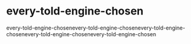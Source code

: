 # every-told-engine-chosen
every-told-engine-chosenevery-told-engine-chosenevery-told-engine-chosenevery-told-engine-chosenevery-told-engine-chosen
